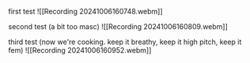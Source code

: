 first test
![[Recording 20241006160748.webm]]

second test (a bit too masc)
![[Recording 20241006160809.webm]]

third test (now we're cooking. keep it breathy, keep it high pitch, keep it fem)
![[Recording 20241006160952.webm]]
